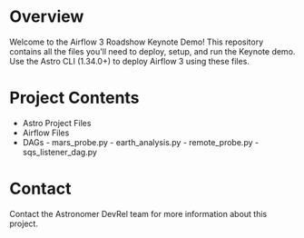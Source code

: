 Overview
========

Welcome to the Airflow 3 Roadshow Keynote Demo! This repository contains all the files you'll need to deploy, setup, and run the Keynote demo. Use the Astro CLI (1.34.0+) to deploy Airflow 3 using these files. 

Project Contents
================
-    Astro Project Files
-    Airflow Files
-    DAGs
    -    mars_probe.py
    -    earth_analysis.py
    -    remote_probe.py
    -    sqs_listener_dag.py

Contact
=======
Contact the Astronomer DevRel team for more information about this project. 
